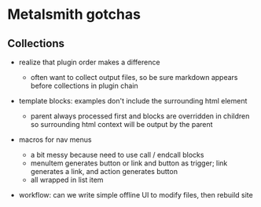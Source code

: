# Metalsmith gotchas

## Collections

- realize that plugin order makes a difference
   + often want to collect output files, so be sure markdown appears before collections in plugin chain
- template blocks: examples don't include the surrounding html element
   + parent always processed first and blocks are overridden in children so surrounding html context will be output by the parent
- macros for nav menus
   +  a bit messy because need to use call / endcall blocks
   + menuItem generates button or link and button as trigger; link generates a link, and action generates button
   + all wrapped in list item
 
- workflow: can we write simple offline UI to modify files, then rebuild site

